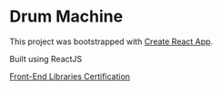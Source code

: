 # Drum Machine

This project was bootstrapped with [Create React App](https://github.com/facebook/create-react-app).

Built using ReactJS

[Front-End Libraries Certification](https://www.freecodecamp.org/learn/front-end-development-libraries/front-end-development-libraries-projects/build-a-drum-machine)
